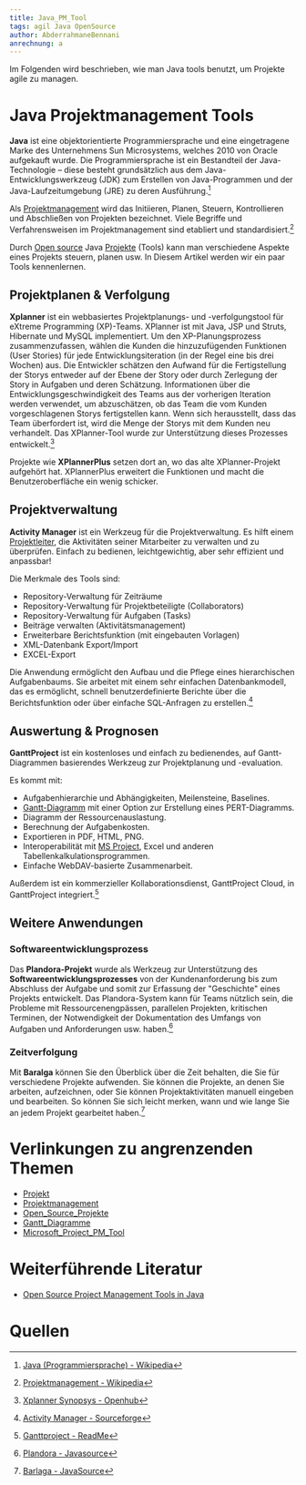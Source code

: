 ```yaml
---
title: Java_PM_Tool
tags: agil Java OpenSource
author: AbderrahmaneBennani
anrechnung: a
---
```


Im Folgenden wird beschrieben, wie man Java tools benutzt, um Projekte agile zu managen.
# Java Projektmanagement Tools

**Java** ist eine objektorientierte Programmiersprache und eine eingetragene Marke des Unternehmens
Sun Microsystems, welches 2010 von
Oracle aufgekauft wurde. Die Programmiersprache ist ein Bestandteil der 
Java-Technologie – diese besteht grundsätzlich aus dem Java-Entwicklungswerkzeug
(JDK) zum Erstellen von Java-Programmen und der
Java-Laufzeitumgebung (JRE) zu deren Ausführung.[^1]

Als [Projektmanagement](Projektmanagement.md) wird das Initiieren, Planen, Steuern, Kontrollieren und Abschließen von Projekten bezeichnet.
Viele Begriffe und Verfahrensweisen im Projektmanagement sind etabliert und standardisiert.[^2]

Durch [Open source](Open_Source_Projekte.md) Java [Projekte](Projekt.md) (Tools) kann man verschiedene Aspekte eines Projekts steuern, planen usw. In Diesem Artikel werden wir ein paar Tools kennenlernen.


## Projektplanen & Verfolgung

**Xplanner**  ist ein webbasiertes Projektplanungs- und -verfolgungstool für eXtreme Programming (XP)-Teams. XPlanner ist mit Java, JSP und Struts, Hibernate und MySQL implementiert.
Um den XP-Planungsprozess zusammenzufassen, wählen die Kunden die hinzuzufügenden Funktionen (User Stories) für jede Entwicklungsiteration (in der Regel eine bis drei Wochen) aus. Die Entwickler schätzen den Aufwand für die Fertigstellung der Storys entweder auf der Ebene der Story oder durch Zerlegung der Story in Aufgaben und deren Schätzung. Informationen über die Entwicklungsgeschwindigkeit des Teams aus der vorherigen Iteration werden verwendet, um abzuschätzen, ob das Team die vom Kunden vorgeschlagenen Storys fertigstellen kann. Wenn sich herausstellt, dass das Team überfordert ist, wird die Menge der Storys mit dem Kunden neu verhandelt. Das XPlanner-Tool wurde zur Unterstützung dieses Prozesses entwickelt.[^3]

Projekte wie **XPlannerPlus** setzen dort an, wo das alte XPlanner-Projekt aufgehört hat. XPlannerPlus erweitert die Funktionen und macht die Benutzeroberfläche ein wenig schicker.

## Projektverwaltung

**Activity Manager** ist ein Werkzeug für die Projektverwaltung. Es hilft einem [Projektleiter](Projektleiter.md), die Aktivitäten seiner Mitarbeiter zu verwalten und zu überprüfen. Einfach zu bedienen, leichtgewichtig, aber sehr effizient und anpassbar!

Die Merkmale des Tools sind:

* Repository-Verwaltung für Zeiträume
* Repository-Verwaltung für Projektbeteiligte (Collaborators)
* Repository-Verwaltung für Aufgaben (Tasks)
* Beiträge verwalten (Aktivitätsmanagement)
* Erweiterbare Berichtsfunktion (mit eingebauten Vorlagen)
* XML-Datenbank Export/Import
* EXCEL-Export

Die Anwendung ermöglicht den Aufbau und die Pflege eines hierarchischen Aufgabenbaums. Sie arbeitet mit einem sehr einfachen Datenbankmodell, das es ermöglicht, schnell benutzerdefinierte Berichte über die Berichtsfunktion oder über einfache SQL-Anfragen zu erstellen.[^4]
## Auswertung & Prognosen

**GanttProject** ist ein kostenloses und einfach zu bedienendes, auf Gantt-Diagrammen basierendes Werkzeug zur Projektplanung und -evaluation.

Es kommt mit:

* Aufgabenhierarchie und Abhängigkeiten, Meilensteine, Baselines.
* [Gantt-Diagramm](Gantt_Diagramme.md) mit einer Option zur Erstellung eines PERT-Diagramms.
* Diagramm der Ressourcenauslastung.
* Berechnung der Aufgabenkosten.
* Exportieren in PDF, HTML, PNG.
* Interoperabilität mit [MS Project](Microsoft_Project_PM_Tool.md), Excel und anderen Tabellenkalkulationsprogrammen.
* Einfache WebDAV-basierte Zusammenarbeit.

Außerdem ist ein kommerzieller Kollaborationsdienst, GanttProject Cloud, in GanttProject integriert.[^5]

## Weitere Anwendungen
### Softwareentwicklungsprozess
Das **Plandora-Projekt** wurde als Werkzeug zur Unterstützung des **Softwareentwicklungsprozesses** von der Kundenanforderung bis zum Abschluss der Aufgabe und somit zur Erfassung der "Geschichte" eines Projekts entwickelt. Das Plandora-System kann für Teams nützlich sein, die Probleme mit Ressourcenengpässen, parallelen Projekten, kritischen Terminen, der Notwendigkeit der Dokumentation des Umfangs von Aufgaben und Anforderungen usw. haben.[^6]
### Zeitverfolgung
Mit **Baralga** können Sie den Überblick über die Zeit behalten, die Sie für verschiedene Projekte aufwenden. Sie können die Projekte, an denen Sie arbeiten, aufzeichnen, oder Sie können Projektaktivitäten manuell eingeben und bearbeiten. So können Sie sich leicht merken, wann und wie lange Sie an jedem Projekt gearbeitet haben.[^7]


# Verlinkungen zu angrenzenden Themen
* [Projekt](Projekt.md)
* [Projektmanagement](Projektmanagement.md)
* [Open_Source_Projekte](Open_Source_Projekte.md)
* [Gantt_Diagramme](Gantt_Diagramme.md)
* [Microsoft_Project_PM_Tool](Microsoft_Project_PM_Tool.md)

# Weiterführende Literatur

* [Open Source Project Management Tools in Java](https://java-source.net/open-source/project-management)

# Quellen

[^1]: [Java (Programmiersprache) - Wikipedia](https://de.wikipedia.org/wiki/Java_(Programmiersprache))
[^2]: [Projektmanagement - Wikipedia](https://de.wikipedia.org/wiki/Projektmanagement)
[^3]: [Xplanner Synopsys - Openhub](https://www.openhub.net/p/xplanner)
[^4]: [Activity Manager - Sourceforge](http://activitymanager.sourceforge.net/overview.html)
[^5]: [Ganttproject - ReadMe](https://github.com/bardsoftware/ganttproject/blob/5fdedc22d8a6dbed68820d433e1cc51b0e77b2f4/README)
[^6]: [Plandora - Javasource](https://java-source.net/open-source/project-management/plandora)
[^7]: [Barlaga - JavaSource](https://java-source.net/open-source/project-management/baralga)
